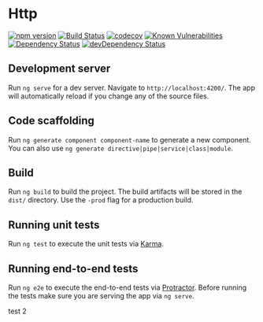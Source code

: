 # Http

[![npm version](https://badge.fury.io/js/%40lvo%2Fhttp.svg)](https://badge.fury.io/js/%40lvo%2Fhttp)
[![Build Status](https://travis-ci.org/LVM-IT/lvo-http-lib.svg?branch=master)](https://travis-ci.org/LVM-IT/lvo-http-lib)
[![codecov](https://codecov.io/gh/LVM-IT/lvo-http-lib/branch/master/graph/badge.svg)](https://codecov.io/gh/LVM-IT/lvo-http-lib)
[![Known Vulnerabilities](https://snyk.io/test/github/lvm-it/lvo-http-lib/badge.svg?targetFile=http%2Fpackage.json)](https://snyk.io/test/github/lvm-it/lvo-http-lib?targetFile=http%2Fpackage.json)
[![Dependency Status][david-badge]][david-badge-url]
[![devDependency Status][david-dev-badge]][david-dev-badge-url]


## Development server

Run `ng serve` for a dev server. Navigate to `http://localhost:4200/`. The app will automatically reload if you change any of the source files.

## Code scaffolding

Run `ng generate component component-name` to generate a new component. You can also use `ng generate directive|pipe|service|class|module`.

## Build

Run `ng build` to build the project. The build artifacts will be stored in the `dist/` directory. Use the `-prod` flag for a production build.

## Running unit tests

Run `ng test` to execute the unit tests via [Karma](https://karma-runner.github.io).

## Running end-to-end tests

Run `ng e2e` to execute the end-to-end tests via [Protractor](http://www.protractortest.org/).
Before running the tests make sure you are serving the app via `ng serve`.

test 2


[david-badge]: https://david-dm.org/lvm-it/lvo-http-lib.svg
[david-badge-url]: https://david-dm.org/lvm-it/lvo-http-lib
[david-dev-badge]: https://david-dm.org/lvm-it/lvo-http-lib/dev-status.svg
[david-dev-badge-url]: https://david-dm.org/lvm-it/lvo-http-lib?type=dev

